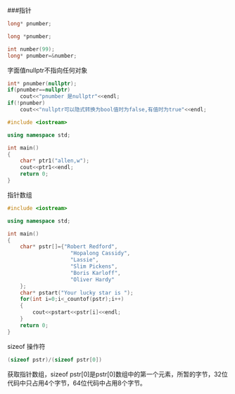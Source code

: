 ###指针
```cpp
long* pnumber;
```
```cpp
long *pnumber;
```
```cpp
int number(99);
long* pnumber=&number;
```
字面值nullptr不指向任何对象
```cpp
int* pnumber(nullptr);
if(pnumber==nullptr)
    cout<<"pnumber 是nullptr"<<endl;
if(!pnumber)
    cout<<"nullptr可以隐式转换为bool值时为false,有值时为true"<<endl;
```

```cpp
#include <iostream>

using namespace std;

int main()
{
	char* ptr1("allen,w");
	cout<<ptr1<<endl;
	return 0;
}
```
指针数组
```cpp
#include <iostream>

using namespace std;

int main()
{
	char* pstr[]={"Robert Redford",
					"Hopalong Cassidy",
					"Lassie",
					"Slim Pickens",
					"Boris Karloff",
					"Oliver Hardy"
	};
	char* pstart("Your lucky star is ");
	for(int i=0;i<_countof(pstr);i++)
	{
		cout<<pstart<<pstr[i]<<endl;
	}
	return 0;
}
```
sizeof 操作符
```cpp
(sizeof pstr)/(sizeof pstr[0])
```
获取指针数组，sizeof pstr[0]是pstr[0]数组中的第一个元素，所暂的字节，32位代码中只占用4个字节，64位代码中占用8个字节。
